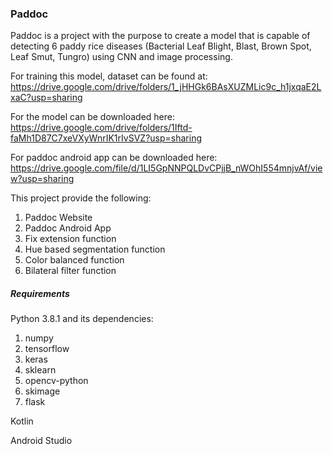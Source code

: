### Paddoc
Paddoc is a project with the purpose to create a model that is capable of detecting 6 paddy rice diseases (Bacterial Leaf Blight, Blast, Brown Spot, Leaf Smut, Tungro) using CNN and image processing. 

For training this model, dataset can be found at: https://drive.google.com/drive/folders/1_jHHGk6BAsXUZMLic9c_h1jxqaE2LxaC?usp=sharing

For the model can be downloaded here: https://drive.google.com/drive/folders/1Iftd-faMh1D87C7xeVXyWnrIK1rIvSVZ?usp=sharing

For paddoc android app can be downloaded here: https://drive.google.com/file/d/1LI5GpNNPQLDvCPjjB_nWOhI554mnjvAf/view?usp=sharing

This project provide the following:
1. Paddoc Website
2. Paddoc Android App 
2. Fix extension function
3. Hue based segmentation function
4. Color balanced function
5. Bilateral filter function

##### Requirements
Python 3.8.1 and its dependencies:
1. numpy
2. tensorflow
3. keras
4. sklearn
5. opencv-python
6. skimage
7. flask

Kotlin 

Android Studio












